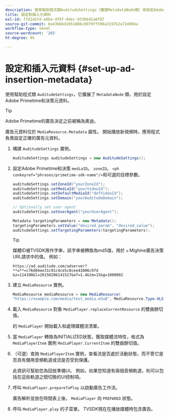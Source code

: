 ```yaml
---
description: 使用幫助程式類AuditudeSettings（擴展MetadataNode類）來設定Adobe Primetime和確定元資料。
title: 設定和插入元資料
exl-id: f7d1eb7d-e0be-4f0f-9dec-9336641a8f87
source-git-commit: be43bbbd1051886c8979ff590a3197b2a7249b6a
workflow-type: tm+mt
source-wordcount: '265'
ht-degree: 0%

---
```


# 設定和插入元資料 {#set-up-ad-insertion-metadata}

使用幫助程式類 `AuditudeSettings`，它擴展了 `MetadataNode` 類，用於設定Adobe Primetime和決策元資料。

>[!TIP]
>
>Adobe Primetime的廣告決定之前被稱為奧迪。

廣告元資料位於 `MediaResource.Metadata` 屬性。 開始播放新視頻時，應用程式負責設定正確的廣告元資料。

1. 構建 `AuditudeSettings` 實例。

   ```java
   AuditudeSettings auditudeSettings = new AuditudeSettings();
   ```

1. 設定Adobe Primetime和決策 `mediaID`。 `zoneID`。 `<ph conkeyref="phrases/primetime-sdk-name"/>`和可選的目標參數。

   ```java
   auditudeSettings.setZoneId("yourZoneId"); 
   auditudeSettings.setMediaId("yourVideoId"); 
   auditudeSettings.setDefaultMediaId("defVideoId"); 
   auditudeSettings.setDomain("yourAuditudeDomain"); 
   
   // Optionally set user agent  
   auditudeSettings.setUserAgent("yourUserAgent"); 
   
   Metadata targetingParameters = new Metadata(); 
   targetingParameters.setValue("desired_param", "desired_value"); 
   auditudeSettings.setTargetingParameters(targetingParameters);
   ```

   >[!TIP]
   >
   >媒體ID被TVSDK用作字串，該字串被轉換為md5值，用於 `u` Mighine廣告決策URL請求中的值。 例如：
   >
   >`https://ad.auditude.com/adserver? **u**=c76d04ee31c91c4ce5c8cee41006c97d &z=114100&l=20150206141527&of=1.4&tm=15&g=1000002`

1. 建立 `MediaResource` 實例。

   ```java
   MediaResource mediaResource = new MediaResource( 
   "https://example.com/media/test_media.m3u8", MediaResource.Type.HLS, Metadata);
   ```

1. 載入 `MediaResource` 對象 `MediaPlayer.replaceCurrentResource` 的雙曲餘切值。

   的 `MediaPlayer` 開始載入和處理媒體流清單。

1. 當 `MediaPlayer` 轉換為INITIALIZED狀態，獲取媒體流特性，格式為 `MediaPlayerItem` 實例 `MediaPlayer.CurrentItem` 的雙曲餘切值。
1. （可選）查詢 `MediaPlayerItem` 實例，查看流是否處於活動狀態，而不管它是否具有備用音頻軌道或流是否受到保護。

   此資訊可幫助您為回放準備UI。 例如，如果您知道有兩個音頻軌道，則可以包括在這些軌道之間切換的UI控制項。

1. 呼叫 `MediaPlayer.prepareToPlay` 以啟動廣告工作流。

   廣告解析並放在時間表上後， `MediaPlayer` 向 `PREPARED` 狀態。
1. 呼叫 `MediaPlayer.play` 的子菜單。
TVSDK現在在播放媒體時包含廣告。
